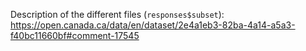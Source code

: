 Description of the different files (`responses$subset`): https://open.canada.ca/data/en/dataset/2e4a1eb3-82ba-4a14-a5a3-f40bc11660bf#comment-17545